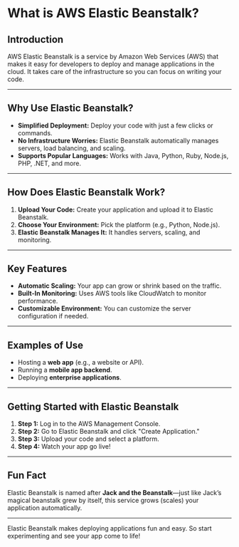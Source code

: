 # **What is AWS Elastic Beanstalk?**

## **Introduction**
AWS Elastic Beanstalk is a service by Amazon Web Services (AWS) that makes it easy for developers to deploy and manage applications in the cloud. It takes care of the infrastructure so you can focus on writing your code.

---

## **Why Use Elastic Beanstalk?**
- **Simplified Deployment:** Deploy your code with just a few clicks or commands.
- **No Infrastructure Worries:** Elastic Beanstalk automatically manages servers, load balancing, and scaling.
- **Supports Popular Languages:** Works with Java, Python, Ruby, Node.js, PHP, .NET, and more.

---

## **How Does Elastic Beanstalk Work?**
1. **Upload Your Code:** Create your application and upload it to Elastic Beanstalk.
2. **Choose Your Environment:** Pick the platform (e.g., Python, Node.js).
3. **Elastic Beanstalk Manages It:** It handles servers, scaling, and monitoring.

---

## **Key Features**
- **Automatic Scaling:** Your app can grow or shrink based on the traffic.
- **Built-In Monitoring:** Uses AWS tools like CloudWatch to monitor performance.
- **Customizable Environment:** You can customize the server configuration if needed.

---

## **Examples of Use**
- Hosting a **web app** (e.g., a website or API).
- Running a **mobile app backend**.
- Deploying **enterprise applications**.

---

## **Getting Started with Elastic Beanstalk**
1. **Step 1:** Log in to the AWS Management Console.
2. **Step 2:** Go to Elastic Beanstalk and click "Create Application."
3. **Step 3:** Upload your code and select a platform.
4. **Step 4:** Watch your app go live!

---

## **Fun Fact**
Elastic Beanstalk is named after **Jack and the Beanstalk**—just like Jack’s magical beanstalk grew by itself, this service grows (scales) your application automatically.

---

Elastic Beanstalk makes deploying applications fun and easy. So start experimenting and see your app come to life!
